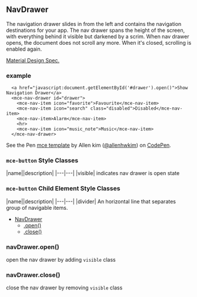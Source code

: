 <a name="NavDrawer"></a>

## NavDrawer
The navigation drawer slides in from the left and contains the navigation destinations for your app.
The nav drawer spans the height of the screen, with everything behind it visible but darkened by a scrim. 
When nav drawer opens, the document does not scroll any more. When it's closed, scrolling is enabled again.

[Material Design Spec.](https://material.io/guidelines/patterns/navigation-drawer.html#navigation-drawer-specs)

### example
```
  <a href="javascript:document.getElementById('#drawer').open()">Show Navigation Drawer</a>
  <mce-nav-drawer id="drawer">
    <mce-nav-item icon="favorite">Favourite</mce-nav-item>
    <mce-nav-item icon="search" class="disabled">Disabled</mce-nav-item>
    <mce-nav-item>Alarm</mce-nav-item>
    <hr>
    <mce-nav-item icon="music_note">Music</mce-nav-item>
  </mce-nav-drawer>
``` 

<p data-height="300" data-theme-id="32189" data-slug-hash="BJmaeb" data-default-tab="result" data-user="allenhwkim" data-embed-version="2" data-pen-title="mce template" class="codepen">See the Pen <a href="https://codepen.io/allenhwkim/pen/PEJKKo/">mce template</a> by Allen kim (<a href="https://codepen.io/allenhwkim">@allenhwkim</a>) on <a href="https://codepen.io">CodePen</a>.</p>
<script async src="https://production-assets.codepen.io/assets/embed/ei.js"></script>


### `mce-button` Style Classes
 |name||description|
 |---|---|
 |visible| indicates nav drawer is open state

### `mce-button` Child Element Style Classes
 |name||description|
 |---|---|
 |divider| An horizontal line that separates group of navigable items.


* [NavDrawer](#NavDrawer)
    * [.open()](#NavDrawer+open)
    * [.close()](#NavDrawer+close)

<a name="NavDrawer+open"></a>

### navDrawer.open()
open the nav drawer by adding `visible` class

<a name="NavDrawer+close"></a>

### navDrawer.close()
close the nav drawer by removing `visible` class

